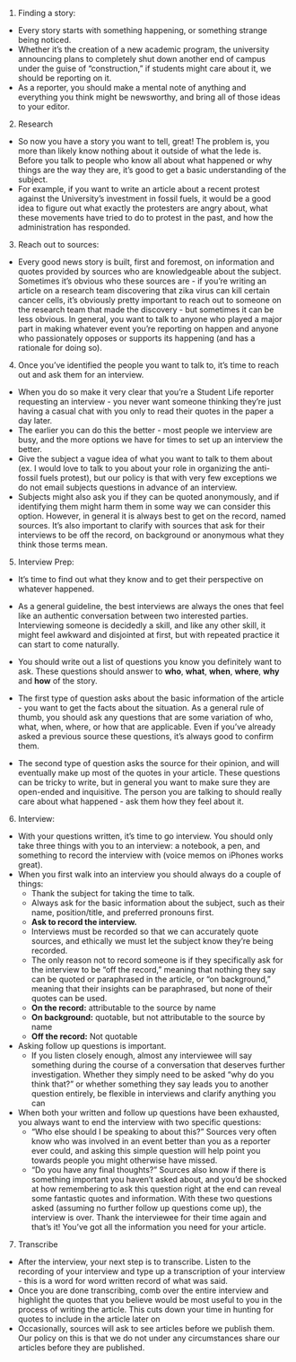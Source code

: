 ﻿1. Finding a story: 
* Every story starts with something happening, or something strange being noticed. 
* Whether it’s the creation of a new academic program, the university announcing plans to completely shut down another end of campus under the guise of “construction,”  if students might care about it, we should be reporting on it. 
* As a reporter, you should make a mental note of anything and everything you think might be newsworthy, and bring all of those ideas to your editor. 

2. Research  
* So now you have a story you want to tell, great! The problem is, you more than likely know nothing about it outside of what the lede is. Before you talk to people who know all about what happened or why things are the way they are, it’s good to get a basic understanding of the subject. 
* For example, if you want to write an article about a recent protest against the University’s investment in fossil fuels, it would be a good idea to figure out what exactly the protesters are angry about, what these movements have tried to do to protest in the past, and how the administration has responded. 

3. Reach out to sources: 
* Every good news story is built, first and foremost, on information and quotes provided by sources who are knowledgeable about the subject. Sometimes it’s obvious who these sources are - if you’re writing an article on a research team discovering that zika virus can kill certain cancer cells, it’s obviously pretty important to reach out to someone on the research team that made the discovery - but sometimes it can be less obvious. In general, you want to talk to anyone who played a major part in making whatever event you’re reporting on happen and anyone who passionately opposes or supports its happening (and has a rationale for doing so). 

4. Once you’ve identified the people you want to talk to, it’s time to reach out and ask them for an interview. 
* When you do so make it very clear that you’re a Student Life reporter requesting an interview - you never want someone thinking they’re just having a casual chat with you only to read their quotes in the paper a day later. 
* The earlier you can do this the better - most people we interview are busy, and the more options we have for times to set up an interview the better. 
* Give the subject a vague idea of what you want to talk to them about (ex. I would love to talk to you about your role in organizing the anti-fossil fuels protest), but our policy is that with very few exceptions we do not email subjects questions in advance of an interview. 
* Subjects might also ask you if they can be quoted anonymously, and if identifying them might harm them in some way we can consider this option. However, in general it is always best to get on the record, named sources. It’s also important to clarify with sources that ask for their interviews to be off the record, on background or anonymous what they think those terms mean.

5. Interview Prep: 
* It’s time to find out what they know and to get their perspective on whatever happened. 
* As a general guideline, the best interviews are always the ones that feel like an authentic conversation between two interested parties. Interviewing someone is decidedly a skill, and like any other skill, it might feel awkward and disjointed at first, but with repeated practice it can start to come naturally. 
* You should write out a list of questions you know you definitely want to ask. These questions should answer to **who**, **what**, **when**, **where**, **why** and **how** of the story. 

* The first type of question asks about the basic information of the article - you want to get the facts about the situation. As a general rule of thumb, you should ask any questions that are some variation of who, what, when, where, or how that are applicable. Even if you’ve already asked a previous source these questions, it’s always good to confirm them. 

* The second type of question asks the source for their opinion, and will eventually make up most of the quotes in your article. These questions can be tricky to write, but in general you want to make sure they are open-ended and inquisitive. The person you are talking to should really care about what happened - ask them how they feel about it. 

6. Interview: 
* With your questions written, it’s time to go interview. You should only take three things with you to an interview: a notebook, a pen, and something to record the interview with (voice memos on iPhones works great). 
* When you first walk into an interview you should always do a couple of things: 
  * Thank the subject for taking the time to talk.
  * Always ask for the basic information about the subject, such as their name, position/title, and preferred pronouns first.
  * **Ask to record the interview.**
  * Interviews must be recorded so that we can accurately quote sources, and ethically we must let the subject know they’re being recorded. 
  * The only reason not to record someone is if they specifically ask for the interview to be “off the record,” meaning that nothing they say can be quoted or paraphrased in the article, or “on background,” meaning that their insights can be paraphrased, but none of their quotes can be used. 
  * **On the record:** attributable to the source by name
  * **On background:** quotable, but not attributable to the source by name
  * **Off the record:** Not quotable
* Asking follow up questions is important. 
  * If you listen closely enough, almost any interviewee will say something during the course of a conversation that deserves further investigation. Whether they simply need to be asked “why do you think that?” or whether something they say leads you to another question entirely, be flexible in interviews and clarify anything you can
* When both your written and follow up questions have been exhausted, you always want to end the interview with two specific questions: 
  * “Who else should I be speaking to about this?” Sources very often know who was involved in an event better than you as a reporter ever could, and asking this simple question will help point you towards people you might otherwise have missed.
  * “Do you have any final thoughts?” Sources also know if there is something important you haven’t asked about, and you’d be shocked at how remembering to ask this question right at the end can reveal some fantastic quotes and information. With these two questions asked (assuming no further follow up questions come up), the interview is over. Thank the interviewee for their time again and that’s it! You’ve got all the information you need for your article. 
7. Transcribe
* After the interview, your next step is to transcribe. Listen to the recording of your interview and type up a transcription of your interview - this is a word for word written record of what was said. 
* Once you are done transcribing, comb over the entire interview and highlight the quotes that you believe would be most useful to you in the process of writing the article. This cuts down your time in hunting for quotes to include in the article later on
* Occasionally, sources will ask to see articles before we publish them. Our policy on this is that we do not under any circumstances share our articles before they are published.

